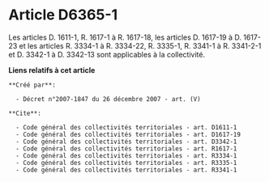 # Article D6365-1

Les articles D. 1611-1, 
R. 1617-1 à R. 1617-18, les articles D. 1617-19 à D. 1617-23 et les articles R. 3334-1 à R. 3334-22, R. 3335-1, R. 3341-1 à
R. 3341-2-1 et D. 3342-1 à D. 3342-13 sont applicables à la collectivité.

**Liens relatifs à cet article**

	**Créé par**:

	  - Décret n°2007-1847 du 26 décembre 2007 - art. (V)

	**Cite**:

	  - Code général des collectivités territoriales - art. D1611-1
	  - Code général des collectivités territoriales - art. D1617-19
	  - Code général des collectivités territoriales - art. D3342-1
	  - Code général des collectivités territoriales - art. R1617-1
	  - Code général des collectivités territoriales - art. R3334-1
	  - Code général des collectivités territoriales - art. R3335-1
	  - Code général des collectivités territoriales - art. R3341-1
